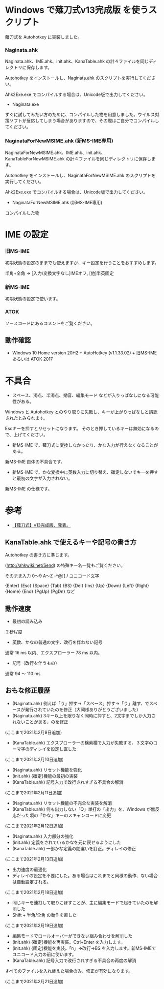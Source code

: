 # Windows で薙刀式v13完成版 を使うスクリプト

薙刀式を Autohotkey に実装しました。

### Naginata.ahk

Naginata.ahk、IME.ahk、init.ahk、KanaTable.ahk の計４ファイルを同じディレクトリに保存します。

Autohotkey をインストールし、Naginata.ahk のスクリプトを実行してください。

Ahk2Exe.exe でコンパイルする場合は、Unicode版で出力してください。

* Naginata.exe

すぐに試してみたい方のために、コンパイルした物を用意しました。ウイルス対策ソフトが反応してしまう場合がありますので、その際はご自分でコンパイルしてください。

### NaginataForNewMSIME.ahk (新MS-IME専用)

NaginataForNewMSIME.ahk、IME.ahk、init.ahk、KanaTableForNewMSIME.ahk の計４ファイルを同じディレクトリに保存します。

Autohotkey をインストールし、NaginataForNewMSIME.ahk のスクリプトを実行してください。

Ahk2Exe.exe でコンパイルする場合は、Unicode版で出力してください。

* NaginataForNewMSIME.ahk (新MS-IME専用)

コンパイルした物

# IME の設定

### 旧MS-IME

初期状態の設定のままでも使えますが、キー設定を行うことをおすすめします。

半角+全角	→	[入力/変換文字なし]IMEオフ, [他]半英固定

### 新MS-IME

初期状態の設定で使います。

### ATOK

ソースコードにあるコメントをご覧ください。

## 動作確認

* Windows 10 Home version 20H2 + AutoHotkey (v1.1.33.02) + 旧MS-IME あるいは ATOK 2017

# 不具合

* スペース、濁点、半濁点、拗音、編集モード などが入りっぱなしになる可能性がある。

Windows と Autohotkey とのやり取りに失敗し、キーが上がりっぱなしと誤認されたとみられます。

Escキーを押すとリセットになります。
そのとき押しているキーは無効になるので、上げてください。

* 新MS-IME で、薙刀式に変換しなかったり、かな入力が行えなくなることがある。

新MS-IME 自体の不具合です。

* 新MS-IME で、かな変換中に英数入力に切り替え、確定しないでキーを押すと最初の文字が入力されない。

新MS-IME の仕様です。

# 参考

* [【薙刀式】v13完成版、発表。](http://oookaworks.seesaa.net/article/479173898.html#gsc.tab=0)

## KanaTable.ahk で使えるキーや記号の書き方

Autohotkey の書き方に準じます。

(http://ahkwiki.net/Send) の特殊キー名一覧もご覧ください。

そのまま入力	0〜9 A〜Z -^@[]./ ユニコード文字

{Enter} {Esc} {Space} {Tab} {BS} {Del} {Ins}
{Up} {Down} {Left} {Right}
{Home} {End} {PgUp} {PgDn}
など

## 動作速度

* 最初の読み込み

２秒程度

* 英数、かなの普通の文字、改行を伴わない記号

通常 16 ms 以内、エクスプローラー 78 ms 以内。

* 記号（改行を伴うもの）

通常 94 〜 110 ms

## おもな修正履歴

* (Naginata.ahk) 例えば「う」押す→「スペース」押す→「う」離す、でスペースが発行されていたのを修正（大岡様ありがとうございました）
* (Naginata.ahk) 3キー以上を限りなく同時に押すと、2文字までしか入力されないことがある、のを修正

(ここまで2021年2月9日追加)

* (KanaTable.ahk) エクスプローラーの検索欄で入力が失敗する、３文字のローマ字のディレイを設定し直した

(ここまで2021年2月10日追加)

* (Naginata.ahk) リセット機能を強化
* (init.ahk) {確定}機能の最初の実装
* (KanaTable.ahk) 記号入力で改行されすぎる不具合の解消

(ここまで2021年2月11日追加)

* (Naginata.ahk) リセット機能の不完全な実装を解消
* (KanaTable.ahk) 何も出力しない「Q」単打の「出力」を、Windows が無反応だった頃の「かな」キーのスキャンコードに変更

(ここまで2021年2月12日追加)

* (Naginata.ahk) 入力部分の強化
* (init.ahk) 定義をされているかなを元に戻せるようにした
* (KanaTable.ahk) 一部かな定義の間違いを訂正。ディレイの修正

(ここまで2021年2月13日追加)

* 出力速度の最適化
* ディレイの設定を不要にした。ある場合はこれまでと同様の動作、ない場合は自動設定される。

(ここまで2021年2月18日追加)

* 同じキーを連打して取りこぼすことが、主に編集モードで起きていたのを解消した
* Shift + 半角/全角 の動作を直した

(ここまで2021年2月19日追加)

* 編集モードでロールオーバーができない組み合わせを解消した
* (init.ahk) {確定}機能を再実装。Ctrl+Enter を入力します。
* (init.ahk) {固定}機能を実装。「n」→改行→BS を入力します。新MS-IMEでユニコード入力の前に使います。
* (KanaTable.ahk) 記号入力で改行されすぎる不具合の再度の解消

すべてのファイルを入れ替えた場合のみ、修正が有効になります。

(ここまで2021年2月21日追加)
